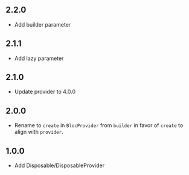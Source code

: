 ## 2.2.0

- Add builder parameter

## 2.1.1

- Add lazy parameter

## 2.1.0

- Update provider to 4.0.0

## 2.0.0

- Rename to `create` in `BlocProvider` from `builder` in favor of `create` to align with `provider`.

## 1.0.0

- Add Disposable/DisposableProvider